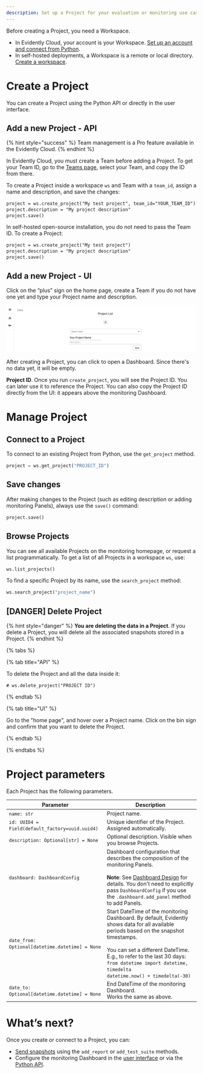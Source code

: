 ```yaml
---
description: Set up a Project for your evaluation or monitoring use case.
---   
```


Before creating a Project, you need a Workspace.

* In Evidently Cloud, your account is your Workspace. [Set up an account and connect from Python](../installation/cloud_account.md).
* In self-hosted deployments, a Workspace is a remote or local directory. [Create a workspace](../installation/self_hosting.md).

# Create a Project

You can create a Project using the Python API or directly in the user interface.

## Add a new Project - API

{% hint style="success" %}
Team management is a Pro feature available in the Evidently Cloud.
{% endhint %}

In Evidently Cloud, you must create a Team before adding a Project. To get your Team ID, go to the [Teams page](https://app.evidently.cloud/teams), select your Team, and copy the ID from there.

To create a Project inside a workspace `ws` and Team with a `team_id`, assign a name and description, and save the changes:

```
project = ws.create_project("My test project", team_id="YOUR_TEAM_ID")
project.description = "My project description"
project.save()
```

In self-hosted open-source installation, you do not need to pass the Team ID. To create a Project:

```
project = ws.create_project("My test project")
project.description = "My project description"
project.save()
```

## Add a new Project - UI

Click on the “plus” sign on the home page, create a Team if you do not have one yet and type your Project name and description.

![](../.gitbook/assets/cloud/add_project_wide-min.png)

After creating a Project, you can click to open a Dashboard. Since there's no data yet, it will be empty. 

**Project ID**. Once you run `create_project`, you will see the Project ID. You can later use it to reference the Project. You can also copy the Project ID directly from the UI: it appears above the monitoring Dashboard.

# Manage Project

## Connect to a Project

To connect to an existing Project from Python, use the `get_project` method.

```python
project = ws.get_project("PROJECT_ID")
```

## Save changes

After making changes to the Project (such as editing description or adding monitoring Panels), always use the `save()` command:

```python
project.save()
```

## Browse Projects

You can see all available Projects on the monitoring homepage, or request a list programmatically. To get a list of all Projects in a workspace `ws`, use:

```python
ws.list_projects()
```

To find a specific Project by its name, use the `search_project` method: 

```python
ws.search_project("project_name")
```

## [DANGER] Delete Project 

{% hint style="danger" %}
**You are deleting the data in a Project**. If you delete a Project, you will delete all the associated snapshots stored in a Project.
{% endhint %}

{% tabs %}

{% tab title="API" %} 

To delete the Project and all the data inside it:

```
# ws.delete_project("PROJECT ID")
```

{% endtab %}

{% tab title="UI" %} 

Go to the "home page", and hover over a Project name. Click on the bin sign and confirm that you want to delete the Project.

{% endtab %}

{% endtabs %}

# Project parameters

Each Project has the following parameters.

| Parameter | Description |
|---|---|
| `name: str` | Project name. |
| `id: UUID4 = Field(default_factory=uuid.uuid4)` | Unique identifier of the Project. Assigned automatically. |
| `description: Optional[str] = None` | Optional description. Visible when you browse Projects. |
| `dashboard: DashboardConfig` | Dashboard configuration that describes the composition of the monitoring Panels.<br><br>**Note**: See [Dashboard Design](../dashboard/design_dashboard_api.md) for details. You don't need to explicitly pass `DashboardConfig` if you use the `.dashboard.add_panel` method to add Panels. |
| `date_from: Optional[datetime.datetime] = None` | Start DateTime of the monitoring Dashboard. By default, Evidently shows data for all available periods based on the snapshot timestamps. <br><br>You can set a different DateTime. E.g., to refer to the last 30 days:<br>`from datetime import datetime, timedelta`<br>`datetime.now() + timedelta(-30)`|
| `date_to: Optional[datetime.datetime] = None` | End DateTime of the monitoring Dashboard. <br>Works the same as above. |

# What’s next?

Once you create or connect to a Project, you can:
* [Send snapshots](../evaluations/snapshots.md) using the `add_report` or `add_test_suite` methods. 
* Configure the monitoring Dashboard in the [user interface](../dashboard/add_dashboard_tabs.md) or via the [Python API](../dashboard/design_dashboard_api.md).
